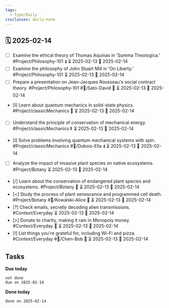 ```yaml
---
tags:
  - Type/Daily
cssclasses: daily-note
---
```


## 🗓️ 2025-02-14

- [ ] Examine the ethical theory of Thomas Aquinas in 'Summa Theologica.' #Project/Philosophy-101 ⏫ ⏳ 2025-02-13 📅 2025-02-14
- [ ] Examine the philosophy of John Stuart Mill in 'On Liberty.' #Project/Philosophy-101 ⏳ 2025-02-13 📅 2025-02-14
- [ ] Prepare a presentation on Jean-Jacques Rousseau's social contract theory. #Project/Philosophy-101 #👤/Sato-David 🔽 ⏳ 2025-02-13 📅 2025-02-14
- [I] Learn about quantum mechanics in solid-state physics. #Project/classicMechanics 🔺 ⏳ 2025-02-13 📅 2025-02-14
- [ ] Understand the principle of conservation of mechanical energy. #Project/classicMechanics ⏬ ⏳ 2025-02-13 📅 2025-02-14
- [I] Solve problems involving quantum mechanical systems with spin. #Project/classicMechanics #👤/Dubois-Ella ⏫ ⏳ 2025-02-13 📅 2025-02-14
- [ ] Analyze the impact of invasive plant species on native ecosystems. #Project/Botany ⏳ 2025-02-13 📅 2025-02-14
- [/] Learn about the conservation of endangered plant species and ecosystems. #Project/Botany 🔺 ⏳ 2025-02-13 📅 2025-02-14
- [<] Study the process of plant senescence and programmed cell death. #Project/Botany #👤/Kowalski-Alice 🔼 ⏳ 2025-02-13 📅 2025-02-14
- [?] Check emails, secretly decoding alien transmissions. #Context/Everyday ⏳ 2025-02-13 📅 2025-02-14
- [>] Donate to charity, making it rain in Monopoly money. #Context/Everyday 🔼 ⏳ 2025-02-13 📅 2025-02-14
- [!] List things you're grateful for, including Wi-Fi and pizza. #Context/Everyday #👤/Chen-Bob 🔺 ⏳ 2025-02-13 📅 2025-02-14

## Tasks

**Due today**

```tasks
not done
due on 2025-02-14
```

**Done today**

```tasks
done on 2025-02-14
```
            